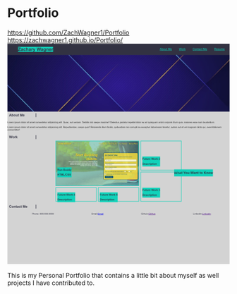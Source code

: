 # Portfolio

https://github.com/ZachWagner1/Portfolio
https://zachwagner1.github.io/Portfolio/
![Screenshot of my Portfolio](./assets/images/PortfolioSS.png)

This is my Personal Portfolio that contains a little bit about myself as well projects I have contributed to.
